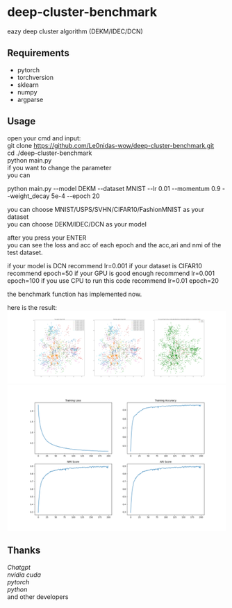 # deep-cluster-benchmark
eazy deep cluster algorithm (DEKM/IDEC/DCN)
## Requirements 
+ pytorch
+ torchversion
+ sklearn
+ numpy
+ argparse
## Usage
open your cmd and input:  
git clone https://github.com/Le0nidas-wow/deep-cluster-benchmark.git  
cd ./deep-cluster-benchmark  
python main.py  
if you want to change the parameter  
you can   
  
python main.py --model DEKM --dataset MNIST --lr 0.01 --momentum 0.9 --weight_decay 5e-4 --epoch 20  
  
you can choose MNIST/USPS/SVHN/CIFAR10/FashionMNIST as your dataset  
you can choose DEKM/IDEC/DCN as your model  
  
after you press your ENTER  
you can see the loss and acc of each epoch and the acc,ari and nmi of the test dataset.  
  
if your model is DCN recommend lr=0.001
if your dataset is CIFAR10 recommend epoch=50
if your GPU is good enough recommend lr=0.001 epoch=100
if you use CPU to run this code recommend lr=0.01 epoch=20 
  

the benchmark function has  implemented now.  

here is the result:  
![image1](./result/DEKM_USPS_epoch_199.png)
![image2](./result/DEKM_USPS_result.png)

## Thanks
*Chatgpt*  
*nvidia cuda*  
*pytorch*  
*python*  
and other developers  






